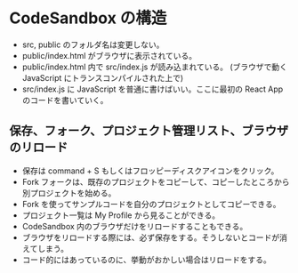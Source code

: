 # CodeSandbox の構造

* src, public のフォルダ名は変更しない。
* public/index.html がブラウザに表示されている。
* public/index.html 内で src/index.js が読み込まれている。 \(ブラウザで動く JavaScript にトランスコンパイルされた上で\)
* src/index.js に JavaScript を普通に書けばいい。ここに最初の React App のコードを書いていく。

## 保存、フォーク、プロジェクト管理リスト、ブラウザのリロード

* 保存は command + S もしくはフロッピーディスクアイコンをクリック。
* Fork フォークは、既存のプロジェクトをコピーして、コピーしたところから別プロジェクトを始める。
* Fork を使ってサンプルコードを自分のプロジェクトとしてコピーできる。
* プロジェクト一覧は My Profile から見ることができる。
* CodeSandbox 内のブラウザだけをリロードすることもできる。
* ブラウザをリロードする際には、必ず保存をする。そうしないとコードが消えてしまう。
* コード的にはあっているのに、挙動がおかしい場合はリロードをする。




